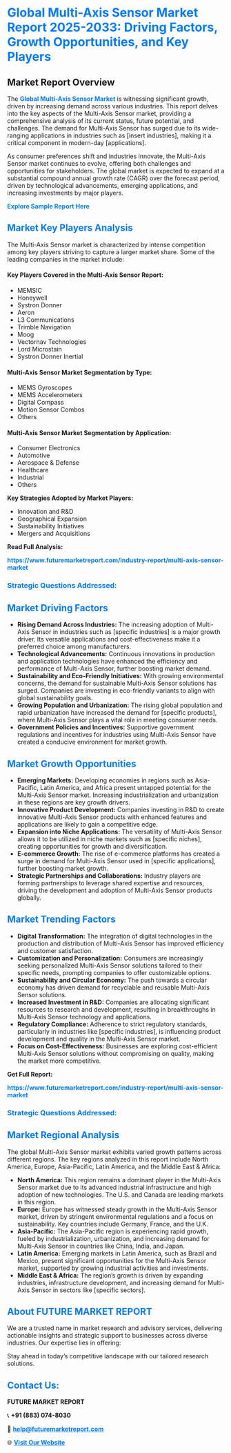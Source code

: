 <h1 style="color: #007BFF;">Global Multi-Axis Sensor Market Report 2025-2033: Driving Factors, Growth Opportunities, and Key Players</h1>

<section id="overview">
<h2>Market Report Overview</h2>
<p>The <a href="https://www.futuremarketreport.com/industry-report/multi-axis-sensor-market" style="color: #007BFF; text-decoration: none;"><strong>Global Multi-Axis Sensor Market</strong></a> is witnessing significant growth, driven by increasing demand across various industries. This report delves into the key aspects of the Multi-Axis Sensor market, providing a comprehensive analysis of its current status, future potential, and challenges. The demand for Multi-Axis Sensor has surged due to its wide-ranging applications in industries such as [insert industries], making it a critical component in modern-day [applications].</p>
<p>As consumer preferences shift and industries innovate, the Multi-Axis Sensor market continues to evolve, offering both challenges and opportunities for stakeholders. The global market is expected to expand at a substantial compound annual growth rate (CAGR) over the forecast period, driven by technological advancements, emerging applications, and increasing investments by major players.</p>
</section>

<section id="overview">
<p><a href="https://www.futuremarketreport.com/request-sample/reportId=75863" style="color: #007BFF; text-decoration: none;"><strong>Explore Sample Report Here</strong></a></p>
</section>

<section id="key-players">
<h2 style="color: #007BFF;">Market Key Players Analysis</h2>
<p>The Multi-Axis Sensor market is characterized by intense competition among key players striving to capture a larger market share. Some of the leading companies in the market include:</p>
<h4>Key Players Covered in the Multi-Axis Sensor Report:</h4>
<ul><li>MEMSIC</li><li>Honeywell</li><li>Systron Donner</li><li>Aeron</li><li>L3 Communications</li><li>Trimble Navigation</li><li>Moog</li><li>Vectornav Technologies</li><li>Lord Microstain</li><li>Systron Donner Inertial</li></ul>
<h4>Multi-Axis Sensor Market Segmentation by Type:</h4>
<ul><li>MEMS Gyroscopes</li><li>MEMS Accelerometers</li><li>Digital Compass</li><li>Motion Sensor Combos</li><li>Others</li></ul>

<h4>Multi-Axis Sensor Market Segmentation by Application:</h4>
<ul><li>Consumer Electronics</li><li>Automotive</li><li>Aerospace &amp; Defense</li><li>Healthcare</li><li>Industrial</li><li>Others</li></ul>
<p><strong>Key Strategies Adopted by Market Players:</strong></p>
<ul>
<li>Innovation and R&D</li>
<li>Geographical Expansion</li>
<li>Sustainability Initiatives</li>
<li>Mergers and Acquisitions</li>
</ul>
</section>

<section>
<p><strong>Read Full Analysis: </strong></p><a href="https://www.futuremarketreport.com/industry-report/multi-axis-sensor-market" style="color: #007BFF; text-decoration: none;"><strong>https://www.futuremarketreport.com/industry-report/multi-axis-sensor-market</strong></a>
<h3 style="color: #007BFF;">Strategic Questions Addressed:</h3>
</section>

<section id="driving-factors">
<h2 style="color: #007BFF;">Market Driving Factors</h2>
<ul>
<li><strong>Rising Demand Across Industries:</strong> The increasing adoption of Multi-Axis Sensor in industries such as [specific industries] is a major growth driver. Its versatile applications and cost-effectiveness make it a preferred choice among manufacturers.</li>
<li><strong>Technological Advancements:</strong> Continuous innovations in production and application technologies have enhanced the efficiency and performance of Multi-Axis Sensor, further boosting market demand.</li>
<li><strong>Sustainability and Eco-Friendly Initiatives:</strong> With growing environmental concerns, the demand for sustainable Multi-Axis Sensor solutions has surged. Companies are investing in eco-friendly variants to align with global sustainability goals.</li>
<li><strong>Growing Population and Urbanization:</strong> The rising global population and rapid urbanization have increased the demand for [specific products], where Multi-Axis Sensor plays a vital role in meeting consumer needs.</li>
<li><strong>Government Policies and Incentives:</strong> Supportive government regulations and incentives for industries using Multi-Axis Sensor have created a conducive environment for market growth.</li>
</ul>
</section>

<section id="growth-opportunities">
<h2 style="color: #007BFF;">Market Growth Opportunities</h2>
<ul>
<li><strong>Emerging Markets:</strong> Developing economies in regions such as Asia-Pacific, Latin America, and Africa present untapped potential for the Multi-Axis Sensor market. Increasing industrialization and urbanization in these regions are key growth drivers.</li>
<li><strong>Innovative Product Development:</strong> Companies investing in R&D to create innovative Multi-Axis Sensor products with enhanced features and applications are likely to gain a competitive edge.</li>
<li><strong>Expansion into Niche Applications:</strong> The versatility of Multi-Axis Sensor allows it to be utilized in niche markets such as [specific niches], creating opportunities for growth and diversification.</li>
<li><strong>E-commerce Growth:</strong> The rise of e-commerce platforms has created a surge in demand for Multi-Axis Sensor used in [specific applications], further boosting market growth.</li>
<li><strong>Strategic Partnerships and Collaborations:</strong> Industry players are forming partnerships to leverage shared expertise and resources, driving the development and adoption of Multi-Axis Sensor products globally.</li>
</ul>
</section>

<section id="trending-factors">
<h2 style="color: #007BFF;">Market Trending Factors</h2>
<ul>
<li><strong>Digital Transformation:</strong> The integration of digital technologies in the production and distribution of Multi-Axis Sensor has improved efficiency and customer satisfaction.</li>
<li><strong>Customization and Personalization:</strong> Consumers are increasingly seeking personalized Multi-Axis Sensor solutions tailored to their specific needs, prompting companies to offer customizable options.</li>
<li><strong>Sustainability and Circular Economy:</strong> The push towards a circular economy has driven demand for recyclable and reusable Multi-Axis Sensor solutions.</li>
<li><strong>Increased Investment in R&D:</strong> Companies are allocating significant resources to research and development, resulting in breakthroughs in Multi-Axis Sensor technology and applications.</li>
<li><strong>Regulatory Compliance:</strong> Adherence to strict regulatory standards, particularly in industries like [specific industries], is influencing product development and quality in the Multi-Axis Sensor market.</li>
<li><strong>Focus on Cost-Effectiveness:</strong> Businesses are exploring cost-efficient Multi-Axis Sensor solutions without compromising on quality, making the market more competitive.</li>
</ul>
</section>

<section>
<p><strong>Get Full Report: </strong></p><a href="https://www.futuremarketreport.com/industry-report/multi-axis-sensor-market" style="color: #007BFF; text-decoration: none;"><strong>https://www.futuremarketreport.com/industry-report/multi-axis-sensor-market</strong></a>
<h3 style="color: #007BFF;">Strategic Questions Addressed:</h3>
</section>


<section id="regional-analysis">
<h2 style="color: #007BFF;">Market Regional Analysis</h2>
<p>The global Multi-Axis Sensor market exhibits varied growth patterns across different regions. The key regions analyzed in this report include North America, Europe, Asia-Pacific, Latin America, and the Middle East & Africa:</p>
<ul>
<li><strong>North America:</strong> This region remains a dominant player in the Multi-Axis Sensor market due to its advanced industrial infrastructure and high adoption of new technologies. The U.S. and Canada are leading markets in this region.</li>
<li><strong>Europe:</strong> Europe has witnessed steady growth in the Multi-Axis Sensor market, driven by stringent environmental regulations and a focus on sustainability. Key countries include Germany, France, and the U.K.</li>
<li><strong>Asia-Pacific:</strong> The Asia-Pacific region is experiencing rapid growth, fueled by industrialization, urbanization, and increasing demand for Multi-Axis Sensor in countries like China, India, and Japan.</li>
<li><strong>Latin America:</strong> Emerging markets in Latin America, such as Brazil and Mexico, present significant opportunities for the Multi-Axis Sensor market, supported by growing industrial activities and investments.</li>
<li><strong>Middle East & Africa:</strong> The region’s growth is driven by expanding industries, infrastructure development, and increasing demand for Multi-Axis Sensor in sectors like [specific sectors].</li>
</ul>
</section>

<footer>
<h2 style="color: #007BFF;">About FUTURE MARKET REPORT</h2>
<p>We are a trusted name in market research and advisory services, delivering actionable insights and strategic support to businesses across diverse industries. Our expertise lies in offering:</p>

<p>Stay ahead in today’s competitive landscape with our tailored research solutions.</p>

<h2 style="color: #007BFF;">Contact Us:</h2>
<p><strong>FUTURE MARKET REPORT</strong></p>
<p>📞 <strong>+91 (883) 074-8030</strong></p>
<p>📧 <strong><a href="mailto:help@futuremarketreport.com" style="color: #007BFF;">help@futuremarketreport.com</a></strong></p>
<p>🌐 <strong><a href="https://www.futuremarketreport.com/" style="color: #007BFF;">Visit Our Website</a></strong></p>
</footer>